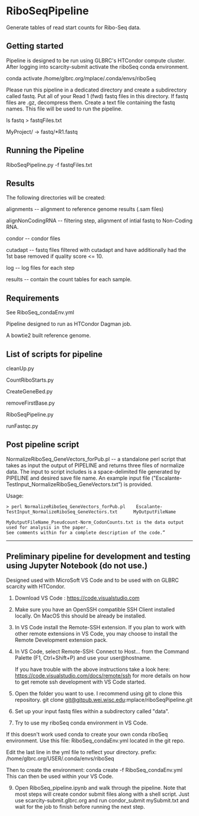 # RiboSeqPipeline

Generate tables of read start counts for Ribo-Seq data.

## Getting started

Pipeline is designed to be run using GLBRC's HTCondor compute cluster.
After logging into scarcity-submit activate the riboSeq conda environment.

conda activate /home/glbrc.org/mplace/.conda/envs/riboSeq

Please run this pipeline in a dedicated directory and create a subdirectory
called fastq. Put all of your Read 1 (fwd) fastq files in this directory.
If fastq files are .gz, decompress them. Create a text file containing the
fastq names.  This file will be used to run the pipeline.

ls fastq > fastqFiles.txt

MyProject/ -> fastq/*R1.fastq

## Running the Pipeline

RiboSeqPipeline.py -f fastqFiles.txt

## Results
The following directories will be created:
 
 alignments  -- alignment to reference genome results (.sam files)

 alignNonCodingRNA -- filtering step, alignment of intial fastq to Non-Coding RNA.

 condor    -- condor files

 cutadapt  -- fastq files filtered with cutadapt and have additionally had the 1st base
              removed if quality score <= 10.

 log       -- log files for each step

 results   -- contain the count tables for each sample.

 ## Requirements

 See RiboSeq_condaEnv.yml

 Pipeline designed to run as HTCondor Dagman job.

 A bowtie2 built reference genome.

 ## List of scripts for pipeline

cleanUp.py  

CountRiboStarts.py  

CreateGeneBed.py  

removeFirstBase.py  

RiboSeqPipeline.py  

runFastqc.py

## Post pipeline script

NormalizeRiboSeq_GeneVectors_forPub.pl  -- a standalone perl script that takes as input 
the output of PIPELINE and returns three files of normalize data. The input to script 
includes is a space-delimited file generated by PIPELINE and desired save file name.
An example input file ("Escalante-TestInput_NormalizeRiboSeq_GeneVectors.txt”) is provided.  

Usage:

    > perl NormalizeRiboSeq_GeneVectors_forPub.pl    Escalante-TestInput_NormalizeRiboSeq_GeneVectors.txt      MyOutputFileName

    MyOutputFileName_Pseudcount-Norm_CodonCounts.txt is the data output used for analysis in the paper.
    See comments within for a complete description of the code.”    


*******************************************************************************


## Preliminary pipeline for development and testing using Jupyter Notebook (do not use.)

Designed used with MicroSoft VS Code and to be used with on GLBRC scarcity with HTCondor.  

1) Download VS Code : https://code.visualstudio.com

2) Make sure you have an OpenSSH compatible SSH Client installed locally. On MacOS this should be already be installed.

3) In VS Code install the Remote-SSH extension. If you plan to work with other remote extensions in VS Code, you may choose to install the Remote Development extension pack.

4) In VS Code, select Remote-SSH: Connect to Host... from the Command Palette (F1, Ctrl+Shift+P) and use your user@hostname.

    If you have trouble with the above instructions take a look here: https://code.visualstudio.com/docs/remote/ssh
    for more details on how to get remote ssh development with VS Code started.

6) Open the folder you want to use.  I recommend using git to clone this repository. 
    git clone git@gitpub.wei.wisc.edu:mplace/riboSeqPipeline.git

7) Set up your input fastq files within a subdirectory called "data".

8) Try to use my riboSeq conda environment in VS Code.

 If this doesn't work used conda to create your own conda riboSeq environment.
 Use this file: RiboSeq_condaEnv.yml  located in the git repo.

 Edit the last line in the yml file to reflect your directory.
 prefix: /home/glbrc.org/USER/.conda/envs/riboSeq

 Then to create the environment:  conda create -f RiboSeq_condaEnv.yml
 This can then be used within your VS Code. 

 9) Open RiboSeq_pipeline.ipynb and walk through the pipeline.
 Note that most steps will create condor submit files along with a shell script.
 Just use scarcity-submit.glbrc.org and run condor_submit mySubmit.txt and wait for 
 the job to finish before running the next step.

 

